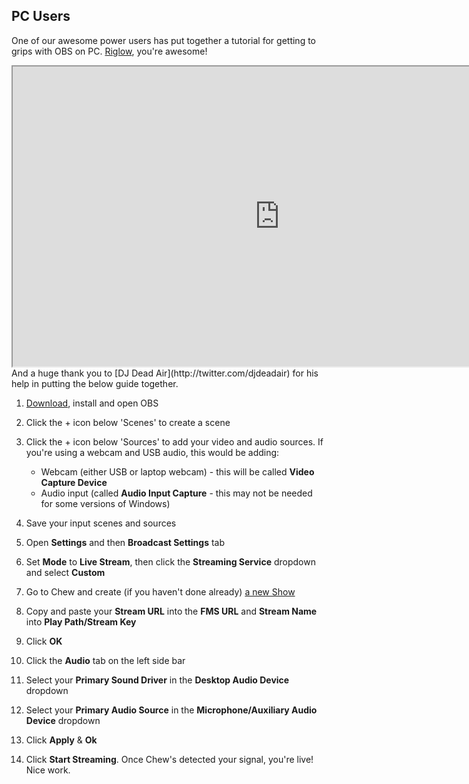 ## PC Users

One of our awesome power users has put together a tutorial for getting to grips with OBS on PC. [Riglow](http://chew.tv/riglow), you're awesome!

<iframe src="http://chew.tv/embed/riglow/advanced-broadcast-settings-for-open-broadcast-software" width="853" height="480" scrolling="no"></iframe>
<br />
And a huge thank you to [DJ Dead Air](http://twitter.com/djdeadair) for his help in putting the below guide together. 

1. [Download](https://obsproject.com/download), install and open OBS

2. Click the + icon below 'Scenes' to create a scene

3. Click the + icon below 'Sources' to add your video and audio sources. If you're using a webcam and USB audio, this would be adding:

	- Webcam (either USB or laptop webcam) - this will be called **Video Capture Device**
	- Audio input (called **Audio Input Capture** - this may not be needed for some versions of Windows) 

3. Save your input scenes and sources

4. Open **Settings** and then **Broadcast Settings** tab 

6. Set **Mode** to **Live Stream**, then click the **Streaming Service** dropdown and select **Custom**

7. Go to Chew and create (if you haven't done already) [a new Show](http://chew.tv/guide/using_chew/go_live_on_chew)

8. Copy and paste your **Stream URL** into the **FMS URL** and **Stream Name** into **Play Path/Stream Key**

9. Click **OK**

10. Click the **Audio** tab on the left side bar

11. Select your **Primary Sound Driver** in the **Desktop Audio Device** dropdown

12. Select your **Primary Audio Source** in the **Microphone/Auxiliary Audio Device** dropdown

13. Click **Apply** & **Ok**

14. Click **Start Streaming**. Once Chew's detected your signal, you're live! Nice work. 
